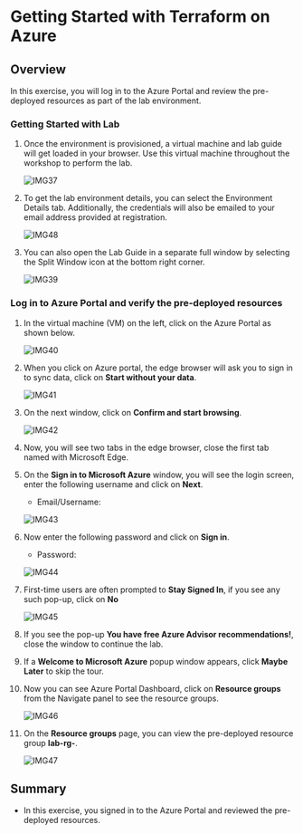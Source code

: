 # Getting Started with Terraform on Azure

## Overview

In this exercise, you will log in to the Azure Portal and review the pre-deployed resources as part of the lab environment.

### Getting Started with Lab

1. Once the environment is provisioned, a virtual machine and lab guide will get loaded in your browser. Use this virtual machine throughout the workshop to perform the lab.

    ![IMG37](https://github.com/SD-14/EduLabs/blob/SD/Hashicorp/Azure/Images/Img37.png?raw=true)

2. To get the lab environment details, you can select the Environment Details tab. Additionally, the credentials will also be emailed to your email address provided at registration.

    ![IMG48](https://github.com/SD-14/EduLabs/blob/SD/Hashicorp/Azure/Images/Img48.png?raw=true)

3. You can also open the Lab Guide in a separate full window by selecting the Split Window icon at the bottom right corner.

    ![IMG39](https://github.com/SD-14/EduLabs/blob/SD/Hashicorp/Azure/Images/Img39.png?raw=true)

### Log in to Azure Portal and verify the pre-deployed resources

1. In the virtual machine (VM) on the left, click on the Azure Portal as shown below.

    ![IMG40](https://github.com/SD-14/EduLabs/blob/SD/Hashicorp/Azure/Images/Img40.png?raw=true)

2. When you click on Azure portal, the edge browser will ask you to sign in to sync data, click on **Start without your data**.

    ![IMG41](https://github.com/SD-14/EduLabs/blob/SD/Hashicorp/Azure/Images/Img41.png?raw=true)
     
3. On the next window, click on **Confirm and start browsing**.

    ![IMG42](https://github.com/SD-14/EduLabs/blob/SD/Hashicorp/Azure/Images/Img42.png?raw=true)
        
5. Now, you will see two tabs in the edge browser, close the first tab named with Microsoft Edge.

6. On the **Sign in to Microsoft Azure** window, you will see the login screen, enter the following username and click on **Next**.

   * Email/Username: <inject key="AzureAdUserEmail"></inject>
   
    ![IMG43](https://github.com/SD-14/EduLabs/blob/SD/Hashicorp/Azure/Images/Img43.png?raw=true)   

7. Now enter the following password and click on **Sign in**. 

   * Password: <inject key="AzureAdUserPassword"></inject>
   
    ![IMG44](https://github.com/SD-14/EduLabs/blob/SD/Hashicorp/Azure/Images/Img44.png?raw=true)
   
8. First-time users are often prompted to **Stay Signed In**, if you see any such pop-up, click on **No**

    ![IMG45](https://github.com/SD-14/EduLabs/blob/SD/Hashicorp/Azure/Images/Img45.png?raw=true)

9. If you see the pop-up **You have free Azure Advisor recommendations!**, close the window to continue the lab.

10. If a **Welcome to Microsoft Azure** popup window appears, click **Maybe Later** to skip the tour.

11. Now you can see Azure Portal Dashboard, click on **Resource groups** from the Navigate panel to see the resource groups.

    ![IMG46](https://github.com/SD-14/EduLabs/blob/SD/Hashicorp/Azure/Images/Img46.png?raw=true)

12. On the **Resource groups** page, you can view the pre-deployed resource group **lab-rg-<inject key="DeploymentID" />**.

    ![IMG47](https://github.com/SD-14/EduLabs/blob/SD/Hashicorp/Azure/Images/Img47.png?raw=true)   
    
## Summary

   - In this exercise, you signed in to the Azure Portal and reviewed the pre-deployed resources.
   
